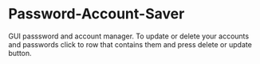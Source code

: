 # Password-Account-Saver
GUI passsword and account manager.
To update or delete your accounts and passwords click to row that contains them and press delete or update button.
